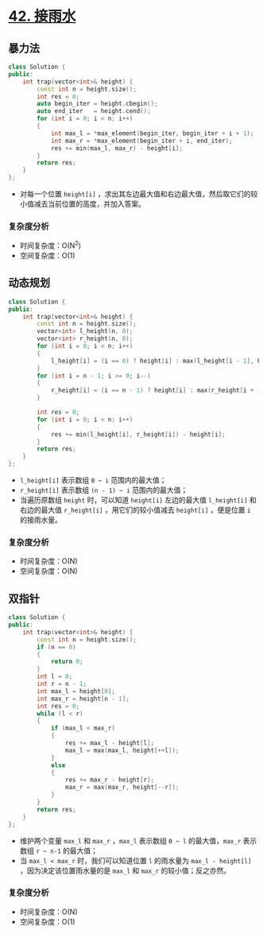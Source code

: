 # [42. 接雨水](https://leetcode-cn.com/problems/trapping-rain-water/)

## 暴力法

```cpp
class Solution {
public:
    int trap(vector<int>& height) {
        const int n = height.size();
        int res = 0;
        auto begin_iter = height.cbegin();
        auto end_iter   = height.cend();
        for (int i = 0; i < n; i++)
        {
            int max_l = *max_element(begin_iter, begin_iter + i + 1);
            int max_r = *max_element(begin_iter + i, end_iter);
            res += min(max_l, max_r) - height[i];
        }
        return res;
    }
};
```

- 对每一个位置 `height[i]` ，求出其左边最大值和右边最大值，然后取它们的较小值减去当前位置的高度，并加入答案。

### 复杂度分析

- 时间复杂度：O(N<sup>2</sup>)
- 空间复杂度：O(1)



## 动态规划

```cpp
class Solution {
public:
    int trap(vector<int>& height) {
        const int n = height.size();
        vector<int> l_height(n, 0);
        vector<int> r_height(n, 0);
        for (int i = 0; i < n; i++)
        {
            l_height[i] = (i == 0) ? height[i] : max(l_height[i - 1], height[i]);
        }
        for (int i = n - 1; i >= 0; i--)
        {
            r_height[i] = (i == n - 1) ? height[i] : max(r_height[i + 1], height[i]);
        }

        int res = 0;
        for (int i = 0; i < n; i++)
        {
            res += min(l_height[i], r_height[i]) - height[i];
        }
        return res;
    }
};
```

- `l_height[i]` 表示数组 `0 ~ i` 范围内的最大值；
- `r_height[i]` 表示数组 `(n - 1) ~ i` 范围内的最大值；
- 当遍历原数组 `height` 时，可以知道 `height[i]` 左边的最大值 `l_height[i]` 和右边的最大值 `r_height[i]` ，用它们的较小值减去 `height[i]` ，便是位置 `i` 的接雨水量。

### 复杂度分析

- 时间复杂度：O(N)
- 空间复杂度：O(N)



## 双指针

```cpp
class Solution {
public:
    int trap(vector<int>& height) {
        const int n = height.size();
        if (n == 0)
        {
            return 0;
        }
        int l = 0;
        int r = n - 1;
        int max_l = height[0];
        int max_r = height[n - 1];
        int res = 0;
        while (l < r)
        {
            if (max_l < max_r)
            {
                res += max_l - height[l];
                max_l = max(max_l, height[++l]);
            }
            else
            {
                res += max_r - height[r];
                max_r = max(max_r, height[--r]);
            }
        }
        return res;
    }
};
```

- 维护两个变量 `max_l` 和 `max_r` ，`max_l` 表示数组 `0 ~ l` 的最大值，`max_r` 表示数组 `r ~ n-1` 的最大值；
- 当 `max_l < max_r` 时，我们可以知道位置 `l` 的雨水量为 `max_l - height[l]` ，因为决定该位置雨水量的是 `max_l` 和 `max_r` 的较小值；反之亦然。

### 复杂度分析

- 时间复杂度：O(N)
- 空间复杂度：O(1)

